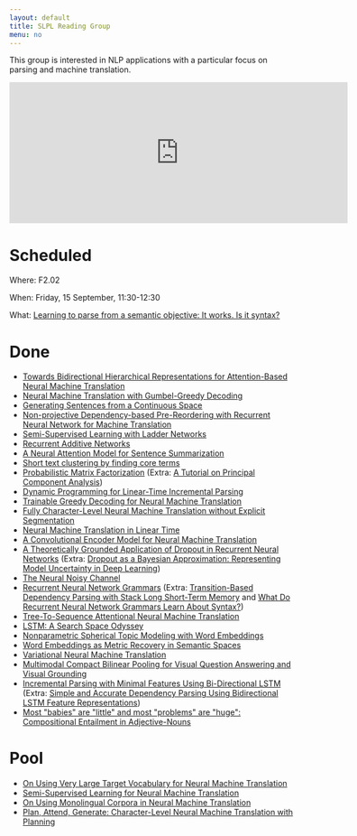 ```yaml
---
layout: default
title: SLPL Reading Group
menu: no
---
```


This group is interested in NLP applications with a particular focus on parsing and machine translation.


<iframe src="https://calendar.google.com/calendar/embed?mode=AGENDA&amp;height=250&amp;wkst=2&amp;bgcolor=%23FFFFFF&amp;src=iuesktj5bg3jmil7kjjtpplju4%40group.calendar.google.com&amp;color=%23853104&amp;ctz=Europe%2FAmsterdam" style="border-width:0" width="600" height="250" frameborder="0" scrolling="no"></iframe>

# Scheduled 

Where: F2.02 

When: Friday, 15 September, 11:30-12:30

What: [Learning to parse from a semantic objective: It works. Is it syntax?](https://arxiv.org/pdf/1709.01121.pdf)


# Done

* [Towards Bidirectional Hierarchical Representations for Attention-Based Neural Machine Translation](https://arxiv.org/pdf/1707.05114)
* [Neural Machine Translation with Gumbel-Greedy Decoding](https://arxiv.org/pdf/1706.07518.pdf)
* [Generating Sentences from a Continuous Space](//arxiv.org/pdf/1511.06349.pdf)
* [Non-projective Dependency-based Pre-Reordering with Recurrent Neural Network for Machine Translation](//aclweb.org/anthology/W/W15/W15-1002.pdf)
* [Semi-Supervised Learning with Ladder Networks](//arxiv.org/pdf/1507.02672.pdf)
* [Recurrent Additive Networks](http://www.kentonl.com/pub/llz.2017.pdf)
* [A Neural Attention Model for Sentence Summarization](https://aclweb.org/anthology/D/D15/D15-1044.pdf)
* [Short text clustering by finding core terms](https://link.springer.com/article/10.1007/s10115-010-0299-7)
* [Probabilistic Matrix Factorization](https://papers.nips.cc/paper/3208-probabilistic-matrix-factorization.pdf) (Extra: [A Tutorial on Principal Component Analysis](https://arxiv.org/pdf/1404.1100.pdf))
* [Dynamic Programming for Linear-Time Incremental Parsing](http://www.aclweb.org/anthology/P10-1110)
* [Trainable Greedy Decoding for Neural Machine Translation](https://arxiv.org/pdf/1702.02429.pdf)
* [Fully Character-Level Neural Machine Translation without Explicit Segmentation](https://arxiv.org/pdf/1610.03017.pdf)
* [Neural Machine Translation in Linear Time](https://arxiv.org/pdf/1610.10099.pdf)
* [A Convolutional Encoder Model for Neural Machine Translation](https://arxiv.org/pdf/1611.02344.pdf)
* [A Theoretically Grounded Application of Dropout in Recurrent Neural Networks](https://arxiv.org/pdf/1512.05287.pdf) (Extra: [Dropout as a Bayesian Approximation: Representing Model Uncertainty in Deep Learning](https://arxiv.org/pdf/1506.02142.pdf))
* [The Neural Noisy Channel](https://arxiv.org/pdf/1611.02554.pdf)
* [Recurrent Neural Network Grammars](https://arxiv.org/pdf/1602.07776.pdf) (Extra: [Transition-Based Dependency Parsing with Stack Long Short-Term Memory](http://www.aclweb.org/anthology/P15-1033) and [What Do Recurrent Neural Network Grammars Learn About Syntax?](https://arxiv.org/pdf/1611.05774.pdf))
* [Tree-To-Sequence Attentional Neural Machine Translation](http://www.aclweb.org/anthology/P16-1078)
* [LSTM: A Search Space Odyssey](https://arxiv.org/pdf/1503.04069.pdf)
* [Nonparametric Spherical Topic Modeling with Word Embeddings](http://aclweb.org/anthology/P/P16/P16-2087.pdf)
* [Word Embeddings as Metric Recovery in Semantic Spaces](http://www.aclweb.org/anthology/Q/Q16/Q16-1020.pdf)
* [Variational Neural Machine Translation](https://arxiv.org/pdf/1605.07869.pdf)
* [Multimodal Compact Bilinear Pooling for Visual Question Answering and Visual Grounding](https://arxiv.org/pdf/1606.01847.pdf)
* [Incremental Parsing with Minimal Features Using Bi-Directional LSTM](https://www.aclweb.org/anthology/P/P16/P16-2006.pdf) (Extra: [Simple and Accurate Dependency Parsing Using Bidirectional LSTM Feature Representations](https://arxiv.org/pdf/1603.04351.pdf))
* [Most "babies" are "little" and most "problems" are "huge": Compositional Entailment in Adjective-Nouns](https://www.aclweb.org/anthology/P/P16/P16-1204.pdf)

# Pool

* [On Using Very Large Target Vocabulary for Neural Machine Translation](https://arxiv.org/pdf/1412.2007.pdf)
* [Semi-Supervised Learning for Neural Machine Translation](https://arxiv.org/pdf/1606.04596.pdf)
* [On Using Monolingual Corpora in Neural Machine Translation](https://arxiv.org/pdf/1503.03535.pdf)
* [Plan, Attend, Generate: Character-Level Neural Machine Translation with Planning](https://arxiv.org/pdf/1706.05087.pdf)
